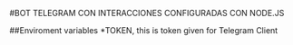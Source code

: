#BOT TELEGRAM CON INTERACCIONES CONFIGURADAS CON NODE.JS

##Enviroment variables
*TOKEN, this is token given for Telegram Client
